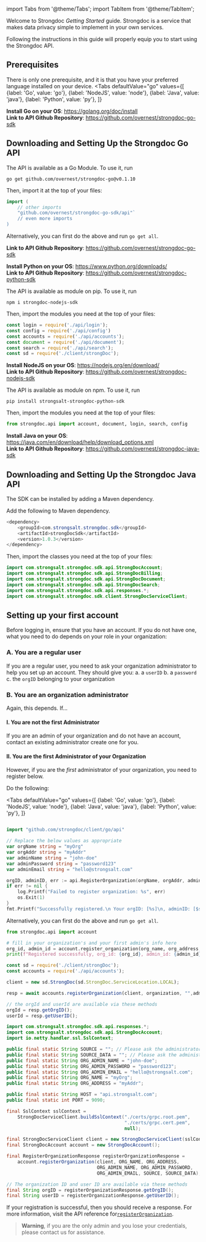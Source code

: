 import Tabs from '@theme/Tabs';
import TabItem from '@theme/TabItem';

Welcome to Strongdoc *Getting Started* guide. Strongdoc is a service that makes data privacy simple to implement in your own services.

Following the instructions in this guide will properly equip you to start using the Strongdoc API.

## Prerequisites

There is only one prerequisite, and it is that you have your preferred language installed on your device. 
<Tabs
  defaultValue="go"
  values={[
      {label: 'Go', value: 'go'},
      {label: 'NodeJS', value: 'node'},
      {label: 'Java', value: 'java'},
      {label: 'Python', value: 'py'},
    ]}
>
<TabItem value="go">

**Install Go on your OS**: https://golang.org/doc/install  
**Link to API Github Repository**: https://github.com/overnest/strongdoc-go-sdk


## Downloading and Setting Up the Strongdoc Go API

The API is available as a Go Module. To use it, run

`go get github.com/overnest/strongdoc-go@v0.1.10`

Then, import it at the top of your files:

```go
import (
    // other imports
    "github.com/overnest/strongdoc-go-sdk/api"`
    // even more imports
)
```

Alternatively, you can first do the above and run `go get all`.


**Link to API Github Repository**: https://github.com/overnest/strongdoc-go-sdk

</TabItem>
<TabItem value="py">

**Install Python on your OS**: https://www.python.org/downloads/  
**Link to API Github Repository**: https://github.com/overnest/strongdoc-python-sdk

The API is available as module on pip. To use it, run

`npm i strongdoc-nodejs-sdk`

Then, import the modules you need at the top of your files:

```javascript
const login = require('./api/login');
const config = require('./api/config')
const accounts = require('./api/accounts');
const document = require('./api/document');
const search = require('./api/search');
const sd = require('./client/strongDoc');
```


</TabItem>
<TabItem value="node">

**Install NodeJS on your OS**: https://nodejs.org/en/download/  
**Link to API Github Repository**: https://github.com/overnest/strongdoc-nodejs-sdk

The API is available as module on npm. To use it, run

`pip install strongsalt-strongdoc-python-sdk`

Then, import the modules you need at the top of your files:

```py
from strongdoc.api import account, document, login, search, config
```

</TabItem>
<TabItem value="java">

**Install Java on your OS**: https://java.com/en/download/help/download_options.xml  
**Link to API Github Repository**: https://github.com/overnest/strongdoc-java-sdk


## Downloading and Setting Up the Strongdoc Java API

The SDK can be installed by adding a Maven dependency.

Add the following to Maven dependency.

```java
<dependency>
    <groupId>com.strongsalt.strongdoc.sdk</groupId>
    <artifactId>strongDocSdk</artifactId>
    <version>1.0.3</version>
</dependency>
```

Then, import the classes you need at the top of your files:

```java
import com.strongsalt.strongdoc.sdk.api.StrongDocAccount;
import com.strongsalt.strongdoc.sdk.api.StrongDocBilling;
import com.strongsalt.strongdoc.sdk.api.StrongDocDocument;
import com.strongsalt.strongdoc.sdk.api.StrongDocSearch;
import com.strongsalt.strongdoc.sdk.api.responses.*;
import com.strongsalt.strongdoc.sdk.client.StrongDocServiceClient;
```
</TabItem>
</Tabs>




## Setting up your first account

Before logging in, ensure that you have an account. 
If you do not have one, what you need to do depends on 
your role in your organization:

### A. You are a **regular user**

If you are a regular user, you need to ask your organization administrator 
to help you set up an account. They should give you:
a. a `userID`
b. a `password` 
c. the `orgID` belonging to your organization

### B. You are an **organization administrator**

Again, this depends. If...

#### I. You are not the first Administrator

If you are an admin of your organization and do not have an account,
contact an existing administrator create one for you. 

#### II. You are the first Administrator of your Organization

However, if you are the *first* administrator of your organization, you need to register below.

Do the following:

<Tabs
  defaultValue="go"
  values={[
      {label: 'Go', value: 'go'},
      {label: 'NodeJS', value: 'node'},
      {label: 'Java', value: 'java'},
      {label: 'Python', value: 'py'},
    ]}
>
<TabItem value="go">

```go

import "github.com/strongdoc/client/go/api"

// Replace the below values as appropriate
var orgName string = "myOrg"
var orgAddr string = "myAddr"
var adminName string = "john-doe"
var adminPassword string = "password123"
var adminEmail string = "hello@strongsalt.com"

orgID, adminID, err := api.RegisterOrganization(orgName, orgAddr, adminName, adminPassword, adminEmail)
if err != nil {
    log.Printf("Failed to register organization: %s", err)
    os.Exit(1)
}
fmt.Printf("Successfully registered.\n Your orgID: [%s]\n, adminID: [$s]\n", orgID, adminID)
```

Alternatively, you can first do the above and run `go get all`.

</TabItem>
<TabItem value="py">

```py
from strongdoc.api import account

# fill in your organization's and your first admin's info here
org_id, admin_id = account.register_organization(org_name, org_address, admin_name, admin_pass, admin_email)
print(f"Registered successfully, org_id: {org_id}, admin_id: {admin_id}")
```

</TabItem>
<TabItem value="node">

```javascript
const sd = require('./client/strongDoc');
const accounts = require('./api/accounts');

client = new sd.StrongDoc(sd.StrongDoc.ServciceLocation.LOCAL);

resp = await accounts.registerOrganization(client, organization, "",adminName, adminPassword, adminEmail);

// the orgId and userId are available via these methods
orgId = resp.getOrgID();
userId = resp.getUserID();
```

</TabItem>
<TabItem value="java">

```java
import com.strongsalt.strongdoc.sdk.api.responses.*;
import com.strongsalt.strongdoc.sdk.api.StrongDocAccount;
import io.netty.handler.ssl.SslContext;

public final static String SOURCE = ""; // Please ask the administrator to obtain the value
public final static String SOURCE_DATA = ""; // Please ask the administrator to obtain the value
public final static String ORG_ADMIN_NAME = "john-doe";
public final static String ORG_ADMIN_PASSWORD = "password123";
public final static String ORG_ADMIN_EMAIL = "hello@strongsalt.com";
public final static String ORG_NAME = "myOrg";
public final static String ORG_ADDRESS = "myAddr";

public final static String HOST = "api.strongsalt.com";
public final static int PORT = 9090;

final SslContext sslContext =
    StrongDocServiceClient.buildSslContext("./certs/grpc.root.pem",
                                           "./certs/grpc.cert.pem",
                                           null);

final StrongDocServiceClient client = new StrongDocServiceClient(sslContext, HOST, PORT);
final StrongDocAccount account = new StrongDocAccount();

final RegisterOrganizationResponse registerOrganizationResponse =
    account.registerOrganization(client, ORG_NAME, ORG_ADDRESS,
                                 ORG_ADMIN_NAME, ORG_ADMIN_PASSWORD,
                                 ORG_ADMIN_EMAIL, SOURCE, SOURCE_DATA);

// The organization ID and user ID are available via these methods
final String orgID = registerOrganizationResponse.getOrgID();
final String userID = registerOrganizationResponse.getUserID();
```
</TabItem>
</Tabs>

If your registration is successful, then you should receive a response. For more information, visit the API reference for[`registerOrganization`](Organizations.md#register-organization).

> **Warning**, if you are the only admin and you lose your credentials,
> please contact us for assistance.
> 
